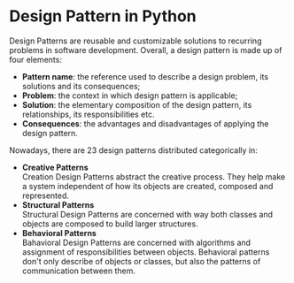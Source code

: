 # Design Pattern in Python

Design Patterns are reusable and customizable solutions to recurring problems in software development.
Overall, a design pattern is made up of four elements:

- **Pattern name**: the reference used to describe a design problem, its solutions and its consequences;
- **Problem**: the context in which design pattern is applicable;
- **Solution**: the elementary composition of the design pattern, its relationships, its responsibilities etc.
- **Consequences**: the advantages and disadvantages of applying the design pattern.

Nowadays, there are 23 design patterns distributed categorically in:

- **Creative Patterns**  
Creation Design Patterns abstract the creative process. They help make a system independent of how its objects are created, composed and represented.
- **Structural Patterns**  
 Structural Design Patterns are concerned with way both classes and objects are composed to build larger structures.
- **Behavioral Patterns**  
Bahavioral Design Patterns are concerned with algorithms and assignment of responsibilities between objects. Behavioral patterns don't only describe of objects or classes, but also the patterns of communication between them.
